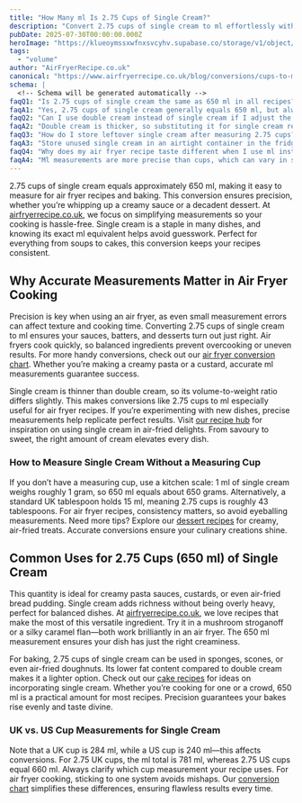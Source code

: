 ```yaml
---
title: "How Many ml Is 2.75 Cups of Single Cream?"
description: "Convert 2.75 cups of single cream to ml effortlessly with our precise guide—perfect for air fryer recipes and baking accuracy."
pubDate: 2025-07-30T00:00:00.000Z
heroImage: "https://klueoymssxwfnxsvcyhv.supabase.co/storage/v1/object/public/Shmucket/how-many-ml-is-2-75-cups-of-single-cream.webp"
tags:
  - "volume"
author: "AirFryerRecipe.co.uk"
canonical: "https://www.airfryerrecipe.co.uk/blog/conversions/cups-to-ml/how-many-ml-is-2-75-cups-of-single-cream"
schema: |
  <!-- Schema will be generated automatically -->
faqQ1: "Is 2.75 cups of single cream the same as 650 ml in all recipes?"
faqA1: "Yes, 2.75 cups of single cream generally equals 650 ml, but always check your recipe’s origin (UK or US) as cup sizes vary. For air fryer recipes, precise measurements ensure even cooking and perfect texture."
faqQ2: "Can I use double cream instead of single cream if I adjust the quantity?"
faqA2: "Double cream is thicker, so substituting it for single cream requires reducing the amount slightly. For 650 ml of single cream, use about 600 ml of double cream and thin it with a splash of milk if needed."
faqQ3: "How do I store leftover single cream after measuring 2.75 cups?"
faqA3: "Store unused single cream in an airtight container in the fridge for up to 3 days. Shake well before reusing, as it may separate. For longer storage, freeze it in measured portions."
faqQ4: "Why does my air fryer recipe taste different when I use ml instead of cups?"
faqA4: "Ml measurements are more precise than cups, which can vary in size. Using 650 ml (2.75 cups) ensures consistency, especially in air fryer cooking where exact ratios affect browning and texture."
---
```

<p>2.75 cups of single cream equals approximately 650 ml, making it easy to measure for air fryer recipes and baking. This conversion ensures precision, whether you’re whipping up a creamy sauce or a decadent dessert. At <a href=https://www.airfryerrecipe.co.uk/>airfryerrecipe.co.uk</a>, we focus on simplifying measurements so your cooking is hassle-free. Single cream is a staple in many dishes, and knowing its exact ml equivalent helps avoid guesswork. Perfect for everything from soups to cakes, this conversion keeps your recipes consistent.</p>

<h2>Why Accurate Measurements Matter in Air Fryer Cooking</h2>  
<p>Precision is key when using an air fryer, as even small measurement errors can affect texture and cooking time. Converting 2.75 cups of single cream to ml ensures your sauces, batters, and desserts turn out just right. Air fryers cook quickly, so balanced ingredients prevent overcooking or uneven results. For more handy conversions, check out our <a href=https://www.airfryerrecipe.co.uk/air-fryer-conversion-chart>air fryer conversion chart</a>. Whether you’re making a creamy pasta or a custard, accurate ml measurements guarantee success.</p>  

<p>Single cream is thinner than double cream, so its volume-to-weight ratio differs slightly. This makes conversions like 2.75 cups to ml especially useful for air fryer recipes. If you’re experimenting with new dishes, precise measurements help replicate perfect results. Visit <a href=https://www.airfryerrecipe.co.uk/recipes>our recipe hub</a> for inspiration on using single cream in air-fried delights. From savoury to sweet, the right amount of cream elevates every dish.</p>  

<h3>How to Measure Single Cream Without a Measuring Cup</h3>  
<p>If you don’t have a measuring cup, use a kitchen scale: 1 ml of single cream weighs roughly 1 gram, so 650 ml equals about 650 grams. Alternatively, a standard UK tablespoon holds 15 ml, meaning 2.75 cups is roughly 43 tablespoons. For air fryer recipes, consistency matters, so avoid eyeballing measurements. Need more tips? Explore our <a href=https://www.airfryerrecipe.co.uk/recipe-category/dessert>dessert recipes</a> for creamy, air-fried treats. Accurate conversions ensure your culinary creations shine.</p>  

<h2>Common Uses for 2.75 Cups (650 ml) of Single Cream</h2>  
<p>This quantity is ideal for creamy pasta sauces, custards, or even air-fried bread pudding. Single cream adds richness without being overly heavy, perfect for balanced dishes. At <a href=https://www.airfryerrecipe.co.uk/>airfryerrecipe.co.uk</a>, we love recipes that make the most of this versatile ingredient. Try it in a mushroom stroganoff or a silky caramel flan—both work brilliantly in an air fryer. The 650 ml measurement ensures your dish has just the right creaminess.</p>  

<p>For baking, 2.75 cups of single cream can be used in sponges, scones, or even air-fried doughnuts. Its lower fat content compared to double cream makes it a lighter option. Check out our <a href=https://www.airfryerrecipe.co.uk/recipe-category/cakes>cake recipes</a> for ideas on incorporating single cream. Whether you’re cooking for one or a crowd, 650 ml is a practical amount for most recipes. Precision guarantees your bakes rise evenly and taste divine.</p>  

<h3>UK vs. US Cup Measurements for Single Cream</h3>  
<p>Note that a UK cup is 284 ml, while a US cup is 240 ml—this affects conversions. For 2.75 UK cups, the ml total is 781 ml, whereas 2.75 US cups equal 660 ml. Always clarify which cup measurement your recipe uses. For air fryer cooking, sticking to one system avoids mishaps. Our <a href=https://www.airfryerrecipe.co.uk/air-fryer-conversion-chart>conversion chart</a> simplifies these differences, ensuring flawless results every time.</p>
